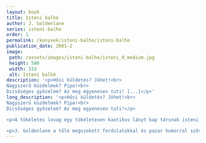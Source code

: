```yaml
---
layout: book
title: Isteni balhé
author: J. Goldenlane
series: isteni-balhe
order: 1
permalink: /konyvek/isteni-balhe/isteni-balhe
publication_date: 2001-2
image: 
 path: /assets/images/isteni-balhe/isteni_0_medium.jpg
 height: 500
 width: 333
 alt: Isteni balhé
description: '<p>Hősi küldetés? Jöhet!<br>
Nagyszerű küzdelmek? Pipa!<br>
Dicsőséges győzelem? Az meg egyenesen tuti! [...]</p>'
long_description: '<p>Hősi küldetés? Jöhet!<br>
Nagyszerű küzdelmek? Pipa!<br>
Dicsőséges győzelem? Az meg egyenesen tuti!</p>

<p>A tökéletes lovag egy tökéletesen kaotikus lányt kap társnak isteni küldetéséhez, aki ugyan váltig állítja, hogy az egész csak tévedés, amihez neki semmi köze sincs, de ez nem akadályozza meg abban, hogy minden szembejövőt meglopjon, átejtsen, vagy legalább egy kicsit tönkretegye az életét.</p>

<p>J. Goldenlane a tőle megszokott fordulatokkal és pazar humorral szövi a történetét, de a két főhős külön nézőpontja még tőle is különleges élménnyel kecsegtet: a háború hőseként ünnepelt lovag és a nyughatatlan, utcán nevelkedett csavargó lány narrációjában valahogy egészen másként hangzik ugyanaz az „isteni balhé”.</p>'
---
```


